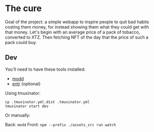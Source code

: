 # The cure

Goal of the project: a simple webapp to inspire people to quit bad habits costing them money,
for instead showing them what they could get with that money.
Let's begin with an average price of a pack of tobacco, converted to XTZ.
Then fetching NFT of the day that the price of such a pack could buy.

## Dev

You'll need to have these tools installed:

- [modd](https://github.com/cortesi/modd)
- [entr](https://github.com/clibs/entr) (optional)

Using tmuxinator:

```
cp .tmuxinator.yml.dist .tmuxinator.yml
tmuxinator start dev
```

Or manually:

Back: `modd`
Front: `npm --prefix ./assets_src run watch`
